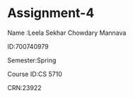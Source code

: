 # Assignment-4


Name :Leela Sekhar Chowdary Mannava

ID:700740979

Semester:Spring

Course ID:CS 5710

CRN:23922
